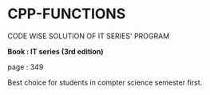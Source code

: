 # CPP-FUNCTIONS
CODE WISE SOLUTION OF IT SERIES' PROGRAM

**Book : IT series (3rd edition)**

page : 349

Best choice   for students  in compter science semester first.






